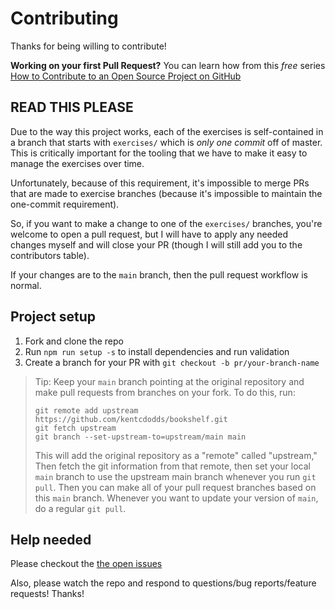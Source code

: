 # Contributing

Thanks for being willing to contribute!

**Working on your first Pull Request?** You can learn how from this _free_
series [How to Contribute to an Open Source Project on GitHub][egghead]

## READ THIS PLEASE

Due to the way this project works, each of the exercises is self-contained in a
branch that starts with `exercises/` which is _only one commit_ off of master.
This is critically important for the tooling that we have to make it easy to
manage the exercises over time.

Unfortunately, because of this requirement, it's impossible to merge PRs that
are made to exercise branches (because it's impossible to maintain the
one-commit requirement).

So, if you want to make a change to one of the `exercises/` branches, you're
welcome to open a pull request, but I will have to apply any needed changes
myself and will close your PR (though I will still add you to the contributors
table).

If your changes are to the `main` branch, then the pull request workflow is
normal.

## Project setup

1.  Fork and clone the repo
2.  Run `npm run setup -s` to install dependencies and run validation
3.  Create a branch for your PR with `git checkout -b pr/your-branch-name`

> Tip: Keep your `main` branch pointing at the original repository and make pull
> requests from branches on your fork. To do this, run:
>
> ```
> git remote add upstream https://github.com/kentcdodds/bookshelf.git
> git fetch upstream
> git branch --set-upstream-to=upstream/main main
> ```
>
> This will add the original repository as a "remote" called "upstream," Then
> fetch the git information from that remote, then set your local `main` branch
> to use the upstream main branch whenever you run `git pull`. Then you can make
> all of your pull request branches based on this `main` branch. Whenever you
> want to update your version of `main`, do a regular `git pull`.

## Help needed

Please checkout the [the open issues][issues]

Also, please watch the repo and respond to questions/bug reports/feature
requests! Thanks!

[egghead]:
  https://app.egghead.io/playlists/how-to-contribute-to-an-open-source-project-on-github
[issues]: https://github.com/kentcdodds/bookshelf/issues
